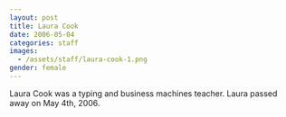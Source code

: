 ```yaml
---
layout: post
title: Laura Cook
date: 2006-05-04
categories: staff
images:
  - /assets/staff/laura-cook-1.png
gender: female
---
```

Laura Cook was a typing and business machines teacher. Laura passed away on May 4th, 2006.
